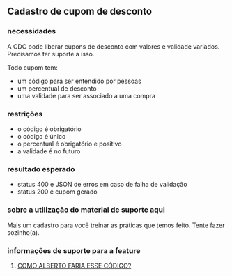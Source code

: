 ## Cadastro de cupom de desconto

### **necessidades**

A CDC pode liberar cupons de desconto com valores e validade variados. Precisamos ter suporte a isso.

Todo cupom tem:
- um código para ser entendido por pessoas
- um percentual de desconto
- uma validade para ser associado a uma compra

### **restrições**

- o código é obrigatório
- o código é único
- o percentual é obrigatório e positivo
- a validade é no futuro

### **resultado esperado**

- status 400 e JSON de erros em caso de falha de validação
- status 200 e cupom gerado

### **sobre a utilização do material de suporte aqui**

Mais um cadastro para você treinar​ as práticas que temos feito. Tente fazer sozinho(a).

### **informações de suporte para a feature**

1. [COMO ALBERTO FARIA ESSE CÓDIGO?](https://drive.google.com/file/d/1cjs9cV6lDPZQhzDIuTvuJZhMruAYZuZH/view?usp=sharing)

